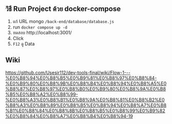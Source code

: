 ## วิธี Run Project ด้วย docker-compose

1. แก้ URL mongo `/back-end/database/database.js`
2. run `docker compose up -d`
3. ทดสอบ http://localhost:3001/
4. Click
5. `F12` ดู Data

## Wiki
https://github.com/Usesir112/dev-tools-final/wiki/Flow-1---%E0%B8%94%E0%B8%B5%E0%B9%81%E0%B8%97%E0%B8%84-%E0%B9%80%E0%B8%9B%E0%B8%B4%E0%B8%94%E0%B8%A5%E0%B8%87%E0%B8%97%E0%B8%B0%E0%B9%80%E0%B8%9A%E0%B8%B5%E0%B8%A2%E0%B8%99-%E0%B8%A3%E0%B8%B1%E0%B8%9A%E0%B8%81%E0%B8%B2%E0%B8%A3%E0%B8%89%E0%B8%B5%E0%B8%94%E0%B8%A7%E0%B8%B1%E0%B8%84%E0%B8%8B%E0%B8%B5%E0%B8%99%E0%B9%82%E0%B8%84%E0%B8%A7%E0%B8%B4%E0%B8%94-19

